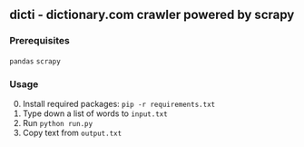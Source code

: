 ## dicti - dictionary.com crawler powered by scrapy

### Prerequisites
  `pandas` `scrapy`

### Usage
  0. Install required packages: `pip -r requirements.txt`
  1. Type down a list of words to `input.txt`
  2. Run `python run.py`
  3. Copy text from `output.txt`
